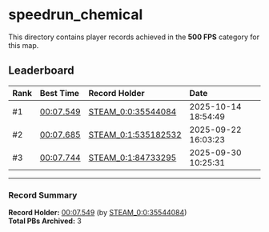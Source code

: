 # speedrun_chemical

This directory contains player records achieved in the **500 FPS** category for this map.

## Leaderboard

| Rank | Best Time | Record Holder | Date                |
| :--- | :-------- | :------------ | :------------------ |
| #1   | [00:07.549](./00007549_STEAM_0_0_35544084_20251014-185449.zip) | [STEAM_0:0:35544084](https://speedrun16.com/profile/STEAM_0:0:35544084)   | 2025-10-14 18:54:49 |
| #2   | [00:07.685](./00007685_STEAM_0_1_535182532_20250922-160323.zip) | [STEAM_0:1:535182532](https://speedrun16.com/profile/STEAM_0:1:535182532)   | 2025-09-22 16:03:23 |
| #3   | [00:07.744](./00007744_STEAM_0_1_84733295_20250930-102531.zip) | [STEAM_0:1:84733295](https://speedrun16.com/profile/STEAM_0:1:84733295)   | 2025-09-30 10:25:31 |

---

### Record Summary
**Record Holder:** [00:07.549](./00007549_STEAM_0_0_35544084_20251014-185449.zip) (by [STEAM_0:0:35544084](https://speedrun16.com/profile/STEAM_0:0:35544084))  
**Total PBs Archived:** 3